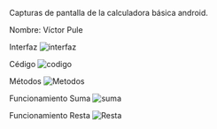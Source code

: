 Capturas de pantalla de la calculadora básica android.

Nombre: Víctor Pule

Interfaz
![interfaz](https://github.com/victorpule17/AppUTNCalculadora_PuleVictor/assets/125833514/b7244f02-2c95-4005-b835-33f5dfe04ca6)

Cédigo
![codigo](https://github.com/victorpule17/AppUTNCalculadora_PuleVictor/assets/125833514/55cb2273-3d0b-43a9-9392-ddc76da2fdb1)

Métodos
![Metodos](https://github.com/victorpule17/AppUTNCalculadora_PuleVictor/assets/125833514/42993f0c-cb43-4a16-9c37-b74c8a97e5e6)

Funcionamiento Suma
![suma](https://github.com/victorpule17/AppUTNCalculadora_PuleVictor/assets/125833514/1a084180-a1cb-40a3-b8f2-bef178e05785)

Funcionamiento Resta
![Resta](https://github.com/victorpule17/AppUTNCalculadora_PuleVictor/assets/125833514/19bbd667-83e2-4e58-b6b6-7c3d3978b238)

